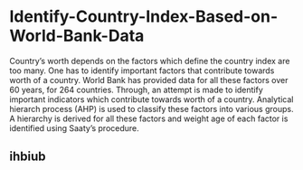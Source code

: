 # Identify-Country-Index-Based-on-World-Bank-Data
Country’s worth depends on the factors which define the country index are too many. One has to identify important factors that contribute towards worth of a country. World Bank has provided data for all these factors over 60 years, for 264 countries. Through, an attempt is made to identify important indicators which contribute towards worth of a country. Analytical hierarch process (AHP) is used to classify these factors into various groups. A hierarchy is derived for all these factors and weight age of each factor is identified using Saaty’s procedure. 
## ihbiub

